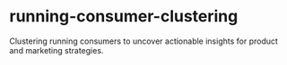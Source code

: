 # running-consumer-clustering
Clustering running consumers to uncover actionable insights for product and marketing strategies.
